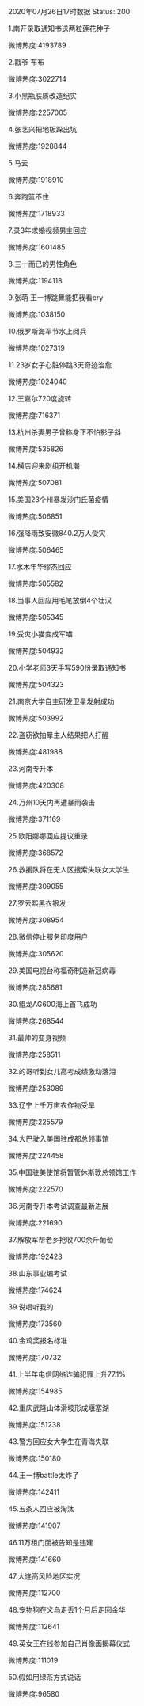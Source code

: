 2020年07月26日17时数据
Status: 200

1.南开录取通知书送两粒莲花种子

微博热度:4193789

2.戳爷 布布

微博热度:3022714

3.小黑瓶肤质改造纪实

微博热度:2257005

4.张艺兴把地板跺出坑

微博热度:1928844

5.马云

微博热度:1918910

6.奔跑篮不住

微博热度:1718933

7.录3年求婚视频男主回应

微博热度:1601485

8.三十而已的男性角色

微博热度:1194118

9.张萌 王一博跳舞能把我看cry

微博热度:1038150

10.俄罗斯海军节水上阅兵

微博热度:1027319

11.23岁女子心脏停跳3天奇迹治愈

微博热度:1024040

12.王嘉尔720度旋转

微博热度:716371

13.杭州杀妻男子曾称身正不怕影子斜

微博热度:535826

14.横店迎来剧组开机潮

微博热度:507081

15.美国23个州暴发沙门氏菌疫情

微博热度:506851

16.强降雨致安徽840.2万人受灾

微博热度:506465

17.水木年华缪杰回应

微博热度:505582

18.当事人回应用毛笔放倒4个壮汉

微博热度:505345

19.受灾小猫变成军喵

微博热度:504932

20.小学老师3天手写590份录取通知书

微博热度:504323

21.南京大学自主研发卫星发射成功

微博热度:503992

22.盗窃欲拍晕主人结果把人打醒

微博热度:481988

23.河南专升本

微博热度:420308

24.万州10天内再遭暴雨袭击

微博热度:371169

25.欧阳娜娜回应提议重录

微博热度:368572

26.救援队将在无人区搜索失联女大学生

微博热度:309055

27.罗云熙黑衣银发

微博热度:308954

28.微信停止服务印度用户

微博热度:305620

29.美国电视台称福奇制造新冠病毒

微博热度:285681

30.鲲龙AG600海上首飞成功

微博热度:268544

31.最帅的变身视频

微博热度:258511

32.的哥听到女儿高考成绩激动落泪

微博热度:253089

33.辽宁上千万亩农作物受旱

微博热度:225579

34.大巴驶入美国驻成都总领事馆

微博热度:224458

35.中国驻美使馆将暂管休斯敦总领馆工作

微博热度:222570

36.河南专升本考试调查最新进展

微博热度:221690

37.解放军帮老乡抢收700余斤葡萄

微博热度:192423

38.山东事业编考试

微博热度:174624

39.说唱听我的

微博热度:173560

40.金鸡奖报名标准

微博热度:170732

41.上半年电信网络诈骗犯罪上升77.1%

微博热度:154985

42.重庆武隆山体滑坡形成堰塞湖

微博热度:151238

43.警方回应女大学生在青海失联

微博热度:150180

44.王一博battle太炸了

微博热度:142411

45.五条人回应被淘汰

微博热度:141907

46.11万租门面被告知是违建

微博热度:141660

47.大连高风险地区实况

微博热度:112700

48.宠物狗在义乌走丢1个月后走回金华

微博热度:112641

49.英女王在线参加自己肖像画揭幕仪式

微博热度:111019

50.假如用绿茶方式说话

微博热度:96580

